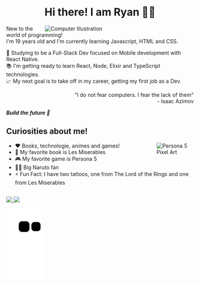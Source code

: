 <h1 align="center">Hi there! I am Ryan 🙋‍♂️</h1>

<img src="https://user-images.githubusercontent.com/93164668/142193945-3813ab03-822f-49b0-ae4c-78fa4f58f3ba.png" width="400px" align="right" alt="Computer Illustration">

 New to the world of programming!<br>
 I'm 19 years old and I'm currently learning Javascript, HTML and CSS.<br>
 
🎯 Studying to be a Full-Stack Dev focused on Mobile development with React Native.<br>
📚 I'm getting ready to learn React, Node, Elixir and TypeScript technologies.<br>
📈 My next goal is to take off in my career, getting my first job as a Dev.

<div align="right">
 "I do not fear computers. I fear the lack of them"<br>
 - Isaac Azimov
</div>

**_Build the future 🚀_**

<h2>Curiosities about me!</h2>

<img src="https://user-images.githubusercontent.com/93164668/142421987-c61592ae-46f6-4468-81d7-a3f6c49bda95.gif" alt="Persona 5 Pixel Art" width="100px" align="right">

 - ❤ Books, technologie, animes and games!
 - 📖 My favorite book is Les Miserables
 - 🎮 My favorite game is Persona 5
 - 🐱‍👤 Big Naruto fan
 - ⚡ Fun Fact: I have two tattoos, one from The Lord of the Rings and one from Les Miserables

 ##
 
<div>
  <a href="https://github.com/ryanvgomes">
  <img height="160em" src="https://github-readme-stats.vercel.app/api?username=ryanvgomes&show_icons=true&theme=aura&include_all_commits=true&count_private=true"/>
  <img height="160em" src="https://github-readme-stats.vercel.app/api/top-langs/?username=ryanvgomes&layout=compact&theme=aura"/>
</div>

![Snake animation](https://github.com/ryanvgomes/ryanvgomes/blob/output/github-contribution-grid-snake.svg)
